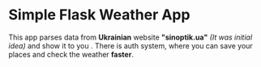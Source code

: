 # Simple Flask Weather App
This app parses data from __Ukrainian__ website __"sinoptik.ua"__ _(It was initial idea)_ and show it to you . There is auth system, where you can save your places and check the weather __faster__.
